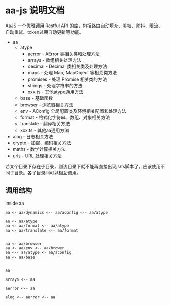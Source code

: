 # aa-js 说明文档

AaJS 一个优雅调用 Restful API 的库，包括路由自动填充、鉴权、防抖、限流、自动重试、token过期自动更新等功能。

* aa
    * atype
        * aerror - AError 类相关类和处理方法
        * arrays - 数组相关处理方法
        * decimal - Decimal 类相关类及处理方法
        * maps - 处理 Map, MapObject 等相关类方法
        * promises - 处理 Promise 相关类的方法
        * strings - 处理字符串的方法
        * xxx.ts - 其他atype通用方法
    * base - 基础函数
    * browser - 浏览器相关方法
    * env - AConfig 全局配置类及环境相关配置和处理方法
    * format - 格式化字符串、数组、对象相关方法
    * translate - 翻译相关方法
    * xxx.ts - 其他aa通用方法
* alog - 日志相关方法
* crypto - 加密、编码相关方法
* maths - 数学计算相关方法
* urls - URL 处理相关方法

若某个目录下存在子目录，则该目录下就不能再直接出现js/ts脚本了，应该使用不同子目录。各子目录间可以相互调用。

## 调用结构

inside aa

```
aa <- aa/dynamics <-- aa/aconfig <-- aa/atype

aa <- aa/atype
aa <- aa/format <-- aa/atype
aa <- aa/translate <-- aa/format


aa <- aa/browser   
aa <- aa/env <-- aa/brower
aa <-- aa/atype <- aa/aconfig
aa <- aa/base    


```

```
aa 

arrays <-- aa

aerror <-- aa

alog <-- aerror <-- aa
```

